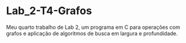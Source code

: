 # Lab_2-T4-Grafos
Meu quarto trabalho de Lab 2, um programa em C para operações com grafos e aplicação de algoritmos de busca em largura e profundidade.
